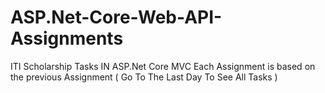# ASP.Net-Core-Web-API-Assignments
ITI Scholarship Tasks IN ASP.Net Core MVC Each Assignment is based on the previous Assignment ( Go To The Last Day To See All Tasks )
